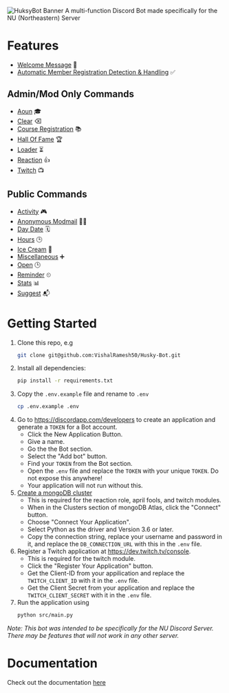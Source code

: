 ![HuksyBot Banner](https://i.imgur.com/7obLnAa.png)
A multi-function Discord Bot made specifically for the NU (Northeastern) Server

# Features

- [Welcome Message](docs/DOCUMENTATION.md#welcome-message) 🎉
- [Automatic Member Registration Detection & Handling](docs/DOCUMENTATION.md#auto-member-registration-detection-and-handling) ✅

## Admin/Mod Only Commands

- [Aoun](docs/DOCUMENTATION.md#aoun) 🎓
- [Clear](docs/DOCUMENTATION.md#clear) ⌫
- [Course Registration](docs/DOCUMENTATION.md#course-registration) 📚
- [Hall Of Fame](docs/DOCUMENTATION.md#hall-of-fame) 🏆
- [Loader](docs/DOCUMENTATION.md#loader) ⏳
- [Reaction](docs/DOCUMENTATION.md#reaction) 👍
- [Twitch](docs/DOCUMENTATION.md#twitch) 📺

## Public Commands

- [Activity](docs/DOCUMENTATION.md#activity) 🎮
- [Anonymous Modmail](docs/DOCUMENTATION.md#anonymous-modmail) 🕵️‍♂️
- [Day Date](docs/DOCUMENTATION.md#day-date) 🗓
- [Hours](docs/DOCUMENTATION.md#hours) 🕒
- [Ice Cream](docs/DOCUMENTATION.md#ice-cream) 🍦
- [Miscellaneous](docs/DOCUMENTATION.md#miscellaneous) ➕
- [Open](docs/DOCUMENTATION.md#open) 🕒
- [Reminder](docs/DOCUMENTATION.md#reminder) ⏲
- [Stats](docs/DOCUMENTATION.md#stats) 📊
- [Suggest](docs/DOCUMENTATION.md#suggest) 📬

# Getting Started

1.  Clone this repo, e.g
    ```sh
    git clone git@github.com:VishalRamesh50/Husky-Bot.git
    ```
2.  Install all dependencies:
    ```sh
    pip install -r requirements.txt
    ```
3.  Copy the `.env.example` file and rename to `.env`
    ```sh
    cp .env.example .env
    ```
4.  Go to https://discordapp.com/developers to create an application and generate a `TOKEN` for a Bot account.
    - Click the New Application Button.
    - Give a name.
    - Go the the Bot section.
    - Select the "Add bot" button.
    - Find your `TOKEN` from the Bot section.
    - Open the `.env` file and replace the `TOKEN` with your unique `TOKEN`. Do not expose this anywhere!
    - Your application will not run without this.
5.  [Create a mongoDB cluster](https://docs.atlas.mongodb.com/tutorial/create-new-cluster/)
    - This is required for the reaction role, april fools, and twitch modules.
    - When in the Clusters section of mongoDB Atlas, click the "Connect" button.
    - Choose "Connect Your Application".
    - Select Python as the driver and Version 3.6 or later.
    - Copy the connection string, replace your username and password in it, and replace the `DB_CONNECTION_URL` with this in the `.env` file.
6.  Register a Twitch application at https://dev.twitch.tv/console.
    - This is required for the twitch module.
    - Click the "Register Your Application" button.
    - Get the Client-ID from your appilication and replace the `TWITCH_CLIENT_ID` with it in the `.env` file.
    - Get the Client Secret from your application and replace the `TWITCH_CLIENT_SECRET` with it in the `.env` file.
7.  Run the application using
    ```sh
    python src/main.py
    ```

_Note: This bot was intended to be specifically for the NU Discord Server. There may be features that will not work in any other server._

# Documentation

Check out the documentation [here](docs/DOCUMENTATION.md)
